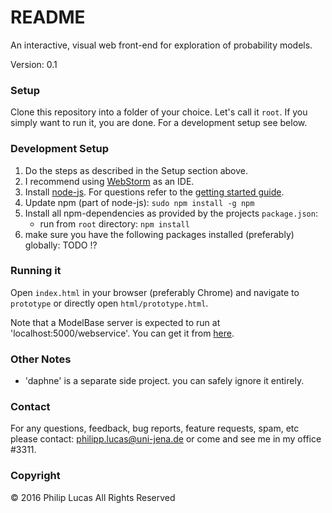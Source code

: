 # README #

An interactive, visual web front-end for exploration of probability models.

Version: 0.1

### Setup ###

Clone this repository into a folder of your choice. Let's call it `root`. If you simply want to run it, you are done. For a development setup see below.

### Development Setup ###
1. Do the steps as described in the Setup section above.
2. I recommend using [WebStorm](https://www.jetbrains.com/webstorm/download/) as an IDE. 
3. Install [node-js](https://nodejs.org/en/download/). For questions refer to the [getting started guide](https://docs.npmjs.com/getting-started/what-is-npm).
4. Update npm (part of node-js): `sudo npm install -g npm`
5. Install all npm-dependencies as provided by the projects `package.json`:
    * run from `root` directory: `npm install`
6. make sure you have the following packages installed (preferably) globally: TODO !?

### Running it ###

Open `index.html` in your browser (preferably Chrome) and navigate to `prototype` or directly open `html/prototype.html`.

Note that a ModelBase server is expected to run at 'localhost:5000/webservice'. You can get it from [here](https://bitbucket.org/phlpp/modelbase).

### Other Notes ###

* 'daphne' is a separate side project. you can safely ignore it entirely.

### Contact ###

For any questions, feedback, bug reports, feature requests, spam, etc please contact: [philipp.lucas@uni-jena.de](philipp.lucas@uni-jena.de) or come and see me in my office #3311.

### Copyright ###

© 2016 Philip Lucas All Rights Reserved